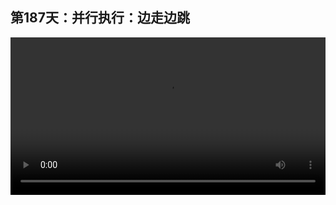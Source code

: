 ## 第187天：并行执行：边走边跳

<video width="100%" controls controlslist="nodownload nofullscreen noremoteplayback" disablePictureInPicture>
  <source src="https://api.keepwork.com/ts-storage/siteFiles/20842/raw#1626824402248session187 并行执行：边走边跳.webm" type="video/webm">
  <source src="https://api.keepwork.com/ts-storage/siteFiles/20843/raw#1626824416155session187 并行执行：边走边跳_small.mp4" type="video/mp4" />
   
  你的浏览器不支持播放
</video>
 <style>
video::-webkit-media-controls-fullscreen-button {
    display: none;
}
</style>

### 字幕

我们运行一下这段代码，可以看到人物向前走并跳了两次。
它是如何实现的呢？
我们重写一下这里的代码。
首先我们到**运动**项下，
找到**向前走**。
我们把参数改为向前走10格，在3秒内。
在这行语句的前面，我们要使用一个新的命令，叫做**并行执行**，我们把它拖过来。
**run函数会立即返回，执行它后面的语句。**
也就是向前走命令。
**同时，run函数还会并行地执行function内部的所有语句。**
这里我们加入等待1秒。
然后再到运动项下，
找到**速度**，拖过来。
也就是让人物获得一个在y轴方向每秒5米向上的速度，
前后的~表示x和z轴是当前的速度不变。
我们可以将这两行语句复制一下，让人物跳跃两次。
点击运行。
可以看到人物向前走，一边走一边跳跃了两次。
也就是向前走命令和run函数function内部的这些命令同时并行地执行了。

### 动手练习